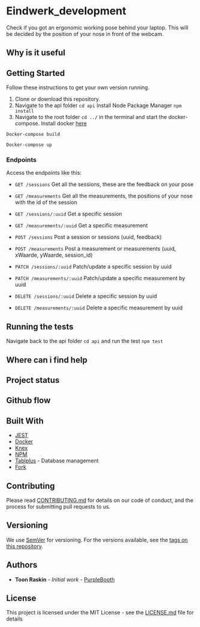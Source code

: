 # Eindwerk_development

Check if you got an ergonomic working pose behind your laptop. This will be decided by the position of your nose in front of the webcam.

## Why is it useful

## Getting Started

Follow these instructions to get your own version running.

1. Clone or download this repository.
2. Navigate to the api folder `cd api` Install Node Package Manager `npm install`
3. Navigate to the root folder `cd ../` in the terminal and start the docker-compose. Install docker [here](https://docs.docker.com/desktop/) 
```
Docker-compose build
```
```
Docker-compose up
```

### Endpoints

Access the endpoints like this: 

- `GET /sessions` Get all the sessions, these are the feedback on your pose
- `GET /measurements` Get all the measurements, the positions of your nose with the id of the session

- `GET /sessions/:uuid` Get a specific session
- `GET /measurements/:uuid` Get a specific measurement

- `POST /sessions` Post a session or sessions (uuid, feedback)
- `POST /measurements` Post a measurement or measurements (uuid, xWaarde, yWaarde, session_id)

- `PATCH /sessions/:uuid` Patch/update a specific session by uuid
- `PATCH /measurements/:uuid` Patch/update a specific measurement by uuid

- `DELETE /sessions/:uuid` Delete a specific session by uuid
- `DELETE /measurements/:uuid` Delete a specific measurement by uuid


<!-- ### Installing

A step by step series of examples that tell you how to get a development env running

Say what the step will be

```
Give the example
```

And repeat

```
until finished
```

End with an example of getting some data out of the system or using it for a little demo -->

## Running the tests

Navigate back to the api folder `cd api` and run the test `npm test`


## Where can i find help

## Project status

## Github flow



## Built With

* [JEST](https://jestjs.io/en/)
* [Docker](https://docs.docker.com/)
* [Knex](http://knexjs.org/)
* [NPM](https://www.npmjs.com/)
* [Tablplus](https://tableplus.com/) - Database management
* [Fork](https://git-fork.com/)
## Contributing

Please read [CONTRIBUTING.md](https://gist.github.com/PurpleBooth/b24679402957c63ec426) for details on our code of conduct, and the process for submitting pull requests to us.

## Versioning

We use [SemVer](http://semver.org/) for versioning. For the versions available, see the [tags on this repository](https://github.com/your/project/tags). 

## Authors

* **Toon Raskin** - *Initial work* - [PurpleBooth](https://github.com/PurpleBooth)



## License

This project is licensed under the MIT License - see the [LICENSE.md](LICENSE.md) file for details


